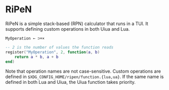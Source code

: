 # RiPeN

RiPeN is a simple stack-based (RPN) calculator that runs in a TUI. It supports defining custom operations in both Uiua and Lua.

```uiua
MyOperation ← ⊃+×
```

```lua
-- 2 is the number of values the function reads
register("MyOperation", 2, function(a, b)
    return a * b, a + b
end)
```

Note that operation names are not case-sensitive. Custom operations are defined in `$XDG_CONFIG_HOME/ripen/function.{lua,ua}`. If the same name is defined in both Lua and Uiua, the Uiua function takes priority.
